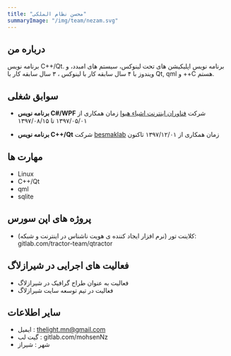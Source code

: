 ```yaml
---
title: "محسن نظام الملکی"
summaryImage: "/img/team/nezam.svg"
---
```


## درباره من

برنامه نویس C++/Qt. برنامه نویس اپلیکیشن های تحت لینوکس، سیستم های امبدد، و ویندوز با ۴ سال سابقه کار با لینوکس ، ۳ سال سابقه کار با Qt, qml و ++C هستم.

## سوابق شغلی

- **برنامه نویس C#/WPF**
 شرکت [فناوران اینترنت اشیاء هیوا](https://hiva-iot.com/)
زمان همکاری از ۱۳۹۷/۰۵/۰۱ تا ۱۳۹۷/۰۸/۱۵


- **برنامه نویس C++/Qt**
شرکت [besmaklab](http://besmaklab.ir)
زمان همکاری از ۱۳۹۷/۱۲/۰۱ تاکنون

## مهارت ها

- Linux
- C++/Qt
- qml
- sqlite

## پروژه های اپن سورس

- کلاینت تور (نرم افزار ایجاد کننده ی هویت ناشناس در اینترنت و شبکه):‌ gitlab.com/tractor-team/qtractor

## فعالیت های اجرایی در شیرازلاگ

- فعالیت به عنوان طراح گرافیک در شیرازلاگ
- فعالیت در تیم توسعه سایت شیرازلاگ

## سایر اطلاعات

- ایمیل 	: thelight.mn@gmail.com
- گیت لب	: gitlab.com/mohsenNz
- شهر		: شیراز
